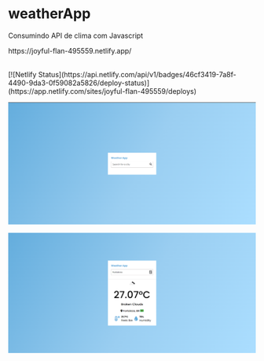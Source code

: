# weatherApp
Consumindo API de clima com Javascript <br>
<p target="_blank">https://joyful-flan-495559.netlify.app/</p> <br>
[![Netlify Status](https://api.netlify.com/api/v1/badges/46cf3419-7a8f-4490-9da3-0f59082a5826/deploy-status)](https://app.netlify.com/sites/joyful-flan-495559/deploys)

<p>
    <img width: "400" src="img/img1.png"
</p>
  
<br>

<p>
    <img width: "400" src="img/img2.png"
</p>
